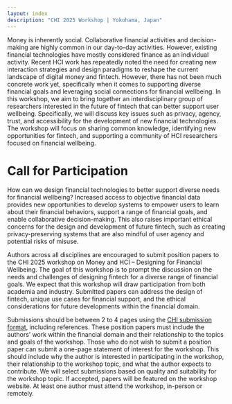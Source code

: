 ```yaml
---
layout: index
description: "CHI 2025 Workshop | Yokohama, Japan"
---
```



Money is inherently social. Collaborative financial activities and decision-making are highly common in our day-to-day activities. However, existing financial technologies have mostly considered finance as an individual activity. Recent HCI work has repeatedly noted the need for creating new interaction strategies and design paradigms to reshape the current landscape of digital money and fintech. However, there has not been much concrete work yet, specifically when it comes to supporting diverse financial goals and leveraging social connections for financial wellbeing. In this workshop, we aim to bring together an interdisciplinary group of researchers interested in the future of fintech that can better support user wellbeing. Specifically, we will discuss key issues such as privacy, agency, trust, and accessibility for the development of new financial technologies. The workshop will focus on sharing common knowledge, identifying new opportunities for fintech, and supporting a community of HCI researchers focused on financial wellbeing.

# Call for Participation

How can we design financial technologies to better support diverse needs for financial wellbeing? Increased access to objective financial data provides new opportunities to develop systems to empower users to learn about their financial behaviors, support a range of financial goals, and enable collaborative decision-making. This also raises important ethical concerns for the design and development of future fintech, such as creating privacy-preserving systems that are also mindful of user agency and potential risks of misuse.

Authors across all disciplines are encouraged to submit position papers to the CHI 2025 workshop on Money and HCI – Designing for Financial Wellbeing. The goal of this workshop is to prompt the discussion on the needs and challenges of designing fintech for a diverse range of financial goals. We expect that this workshop will draw participation from both academia and industry. Submitted papers can address the design of fintech, unique use cases for financial support, and the ethical considerations for future developments within the financial domain.

Submissions should be between 2 to 4 pages using the [CHI submission format](https://chi2025.acm.org/chi-publication-formats/), including references. These position papers must include the authors’ work within the financial domain and their relationship to the topics and goals of the workshop. Those who do not wish to submit a position paper can submit a one-page statement of interest for the workshop. This should include why the author is interested in participating in the workshop, their relationship to the workshop topic, and what the author expects to contribute. We will select submissions based on quality and suitability for the workshop topic. If accepted, papers will be featured on the workshop website. At least one author must attend the workshop, in-person or remotely. 
